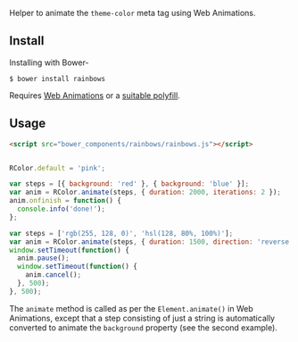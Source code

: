 Helper to animate the `theme-color` meta tag using Web Animations.

## Install

Installing with Bower-

    $ bower install rainbows

Requires [Web Animations](http://caniuse.com/#feat=web-animation) or a [suitable polyfill](https://github.com/web-animations/web-animations-js).

## Usage

```html
<script src="bower_components/rainbows/rainbows.js"></script>
```

```js

RColor.default = 'pink';

var steps = [{ background: 'red' }, { background: 'blue' }];
var anim = RColor.animate(steps, { duration: 2000, iterations: 2 });
anim.onfinish = function() {
  console.info('done!');
};

var steps = ['rgb(255, 128, 0)', 'hsl(128, 80%, 100%)'];
var anim = RColor.animate(steps, { duration: 1500, direction: 'reverse' });
window.setTimeout(function() {
  anim.pause();
  window.setTimeout(function() {
    anim.cancel();
  }, 500);
}, 500);

```

The `animate` method is called as per the `Element.animate()` in Web Animations, except that a step consisting of just a string is automatically converted to animate the `background` property (see the second example).
